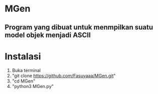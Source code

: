 # MGen
Program yang dibuat untuk menmpilkan suatu model objek menjadi ASCII
-----------------------------------------------------------------------
# Instalasi
1. Buka terminal
2. "git clone https://github.com/Fasuyaaa/MGen.git"
3. "cd MGen"
4. "python3 MGen.py"
